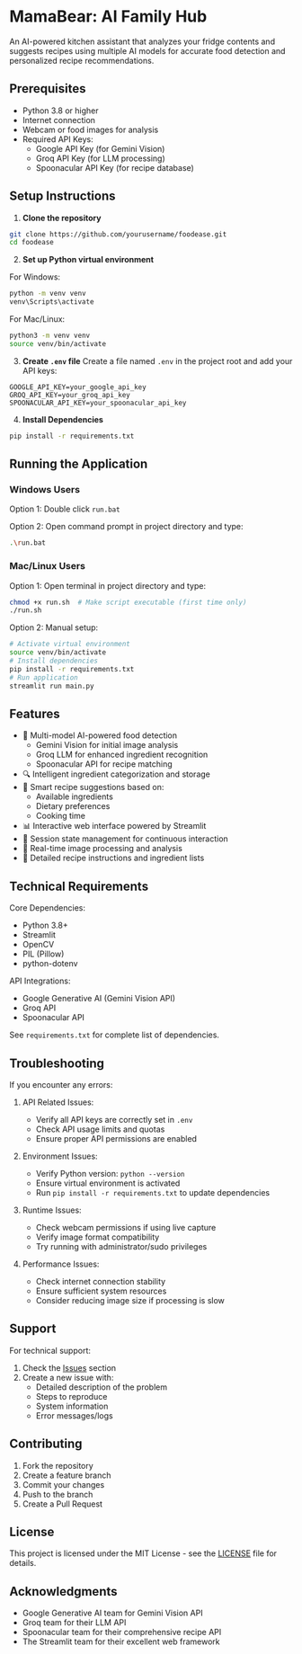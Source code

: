 # MamaBear: AI Family Hub

An AI-powered kitchen assistant that analyzes your fridge contents and suggests recipes using multiple AI models for accurate food detection and personalized recipe recommendations.

## Prerequisites

- Python 3.8 or higher
- Internet connection
- Webcam or food images for analysis
- Required API Keys:
  - Google API Key (for Gemini Vision)
  - Groq API Key (for LLM processing)
  - Spoonacular API Key (for recipe database)

## Setup Instructions

1. **Clone the repository**
```bash
git clone https://github.com/yourusername/foodease.git
cd foodease
```

2. **Set up Python virtual environment**

For Windows:
```bash
python -m venv venv
venv\Scripts\activate
```

For Mac/Linux:
```bash
python3 -m venv venv
source venv/bin/activate
```

3. **Create `.env` file**
Create a file named `.env` in the project root and add your API keys:
```
GOOGLE_API_KEY=your_google_api_key
GROQ_API_KEY=your_groq_api_key
SPOONACULAR_API_KEY=your_spoonacular_api_key
```

4. **Install Dependencies**
```bash
pip install -r requirements.txt
```

## Running the Application

### Windows Users
Option 1: Double click `run.bat`

Option 2: Open command prompt in project directory and type:
```bash
.\run.bat
```

### Mac/Linux Users
Option 1: Open terminal in project directory and type:
```bash
chmod +x run.sh  # Make script executable (first time only)
./run.sh
```

Option 2: Manual setup:
```bash
# Activate virtual environment
source venv/bin/activate
# Install dependencies
pip install -r requirements.txt
# Run application
streamlit run main.py
```

## Features

- 📸 Multi-model AI-powered food detection
  - Gemini Vision for initial image analysis
  - Groq LLM for enhanced ingredient recognition
  - Spoonacular API for recipe matching
- 🔍 Intelligent ingredient categorization and storage
- 🍳 Smart recipe suggestions based on:
  - Available ingredients
  - Dietary preferences
  - Cooking time
- 📊 Interactive web interface powered by Streamlit
- 💾 Session state management for continuous interaction
- 🔄 Real-time image processing and analysis
- 📝 Detailed recipe instructions and ingredient lists

## Technical Requirements

Core Dependencies:
- Python 3.8+
- Streamlit
- OpenCV
- PIL (Pillow)
- python-dotenv

API Integrations:
- Google Generative AI (Gemini Vision API)
- Groq API
- Spoonacular API

See `requirements.txt` for complete list of dependencies.

## Troubleshooting

If you encounter any errors:

1. API Related Issues:
   - Verify all API keys are correctly set in `.env`
   - Check API usage limits and quotas
   - Ensure proper API permissions are enabled

2. Environment Issues:
   - Verify Python version: `python --version`
   - Ensure virtual environment is activated
   - Run `pip install -r requirements.txt` to update dependencies

3. Runtime Issues:
   - Check webcam permissions if using live capture
   - Verify image format compatibility
   - Try running with administrator/sudo privileges

4. Performance Issues:
   - Check internet connection stability
   - Ensure sufficient system resources
   - Consider reducing image size if processing is slow

## Support

For technical support:
1. Check the [Issues](https://github.com/yourusername/foodease/issues) section
2. Create a new issue with:
   - Detailed description of the problem
   - Steps to reproduce
   - System information
   - Error messages/logs

## Contributing

1. Fork the repository
2. Create a feature branch
3. Commit your changes
4. Push to the branch
5. Create a Pull Request

## License

This project is licensed under the MIT License - see the [LICENSE](LICENSE) file for details.

## Acknowledgments

- Google Generative AI team for Gemini Vision API
- Groq team for their LLM API
- Spoonacular team for their comprehensive recipe API
- The Streamlit team for their excellent web framework

